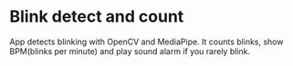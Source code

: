 # Blink detect and count
App detects blinking with OpenCV and MediaPipe. 
It counts blinks, show BPM(blinks per minute) and play sound alarm if you rarely blink.
